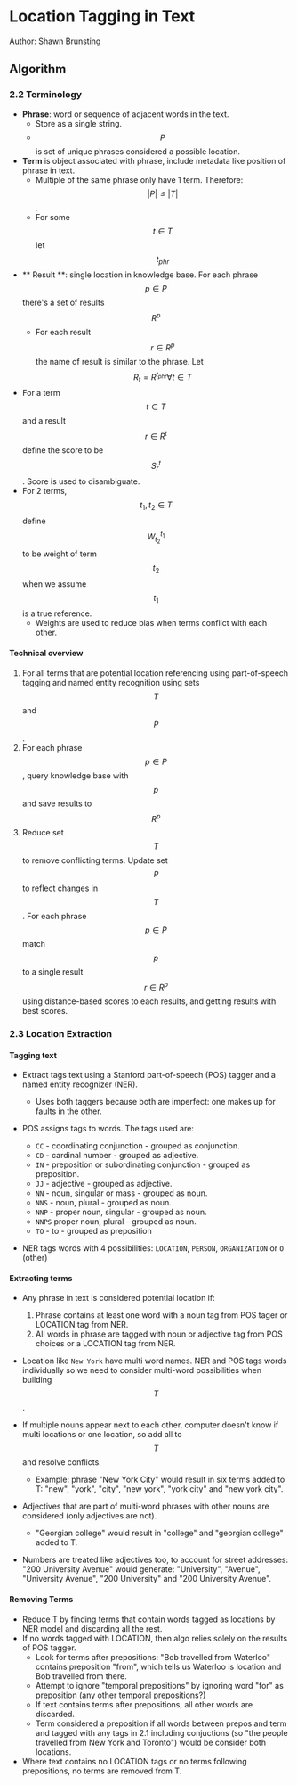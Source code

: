 # Location Tagging in Text

Author: Shawn Brunsting

## Algorithm

### 2.2 Terminology

* **Phrase**: word or sequence of adjacent words in the text.
    * Store as a single string.
    * $$ P $$ is set of unique phrases considered a possible location.
* **Term** is object associated with phrase, include metadata like position of phrase in text.
	* Multiple of the same phrase only have 1 term. Therefore: $$ |P| \le |T| $$.
	* For some $$ t \in T $$ let $$ t_{phr} $$
* ** Result **: single location in knowledge base. For each phrase $$ p \in P $$ there's a set of results $$ R^p $$
	* For each result $$ r \in R^p $$ the name of result is similar to the phrase. Let $$ R_t = R^{t_{phr}} \forall t \in T  $$ 
* For a term $$ t \in T $$ and a result $$ r \in R^t $$ define the score to be $$ S^t_r $$. Score is used to disambiguate.
* For 2 terms, $$ t_1, t_2 \in T $$ define $$ W^{t_1}_{t_2} $$ to be weight of term $$ t_2 $$ when we assume $$ t_1 $$ is a true reference.
	* Weights are used to reduce bias when terms conflict with each other. 

#### Technical overview

1. For all terms that are potential location referencing using part-of-speech tagging and named entity recognition using sets $$ T $$ and $$ P $$.
2. For each phrase $$ p \in P $$, query knowledge base with $$ p $$ and save results to $$ R^p $$
3. Reduce set $$ T $$ to remove conflicting terms. Update set $$ P $$ to reflect changes in $$ T $$. For each phrase $$ p \in P $$ match $$ p $$ to a single result $$ r \in R^p $$ using distance-based scores to each results, and getting results with best scores.

### 2.3 Location Extraction

#### Tagging text

* Extract tags text using a Stanford part-of-speech (POS) tagger and a named entity recognizer (NER).
  * Uses both taggers because both are imperfect: one makes up for faults in the other.
* POS assigns tags to words. The tags used are:

  * ``CC`` - coordinating conjunction - grouped as conjunction.
  * ``CD`` - cardinal number - grouped as adjective.
  * ``IN`` - preposition or subordinating conjunction - grouped as preposition.
  * ``JJ`` - adjective - grouped as adjective.
  * ``NN`` - noun, singular or mass - grouped as noun.
  * ``NNS`` - noun, plural - grouped as noun.
  * ``NNP`` - proper noun, singular - grouped as noun.
  * ``NNPS`` proper noun, plural - grouped as noun.
  * ``TO`` - to - grouped as preposition

* NER tags words with 4 possibilities: ``LOCATION``, ``PERSON``, ``ORGANIZATION`` or ``O`` (other)

#### Extracting terms

* Any phrase in text is considered potential location if:

  1. Phrase contains at least one word with a noun tag from POS tager or LOCATION tag from NER.
  2. All words in phrase are tagged with noun or adjective tag from POS choices or a LOCATION tag from NER.

* Location like ``New York`` have multi word names. NER and POS tags words individually so we need to consider multi-word possibilities when building $$ T $$.
* If multiple nouns appear next to each other, computer doesn't know if multi locations or one location, so add all to $$ T $$ and resolve conflicts.
  * Example: phrase "New York City" would result in six terms added to T: "new", "york", "city", "new york", "york city" and "new york city".
* Adjectives that are part of multi-word phrases with other nouns are considered (only adjectives are not).
  * "Georgian college" would result in "college" and "georgian college" added to T.
* Numbers are treated like adjectives too, to account for street addresses: "200 University Avenue" would generate: "University", "Avenue", "University Avenue", "200 University" and "200 University Avenue".

#### Removing Terms

* Reduce T by finding terms that contain words tagged as locations by NER model and discarding all the rest.
* If no words tagged with LOCATION, then algo relies solely on the results of POS tagger.
  * Look for terms after prepositions: "Bob travelled from Waterloo" contains preposition "from", which tells us Waterloo is location and Bob travelled from there.
  * Attempt to ignore "temporal prepositions" by ignoring word "for" as preposition (any other temporal prepositions?)
  * If text contains terms after prepositions, all other words are discarded.
  * Term considered a preposition if all words between prepos and term and tagged with any tags in 2.1 including conjuctions (so "the people travelled from New York and Toronto") would be consider both locations.
* Where text contains no LOCATION tags or no terms following prepositions, no terms are removed from T.
